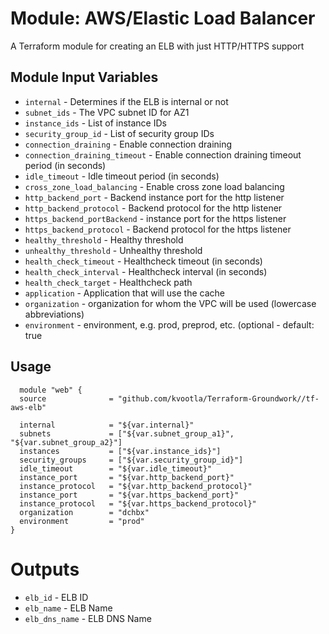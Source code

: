 Module: AWS/Elastic Load Balancer
=================================

A Terraform module for creating an ELB with just HTTP/HTTPS support


Module Input Variables
----------------------

- `internal`     			- Determines if the ELB is internal or not
- `subnet_ids`          		- The VPC subnet ID for AZ1
- `instance_ids` 			- List of instance IDs
- `security_group_id`			- List of security group IDs
- `connection_draining` 	    	- Enable connection draining
- `connection_draining_timeout` 	- Enable connection draining timeout period (in seconds)
- `idle_timeout` 			- Idle timeout period (in seconds)
- `cross_zone_load_balancing`   	- Enable cross zone load balancing
- `http_backend_port` 			- Backend instance port for the http listener
- `http_backend_protocol` 		- Backend protocol for the http listener
- `https_backend_portBackend` 		- instance port for the https listener
- `https_backend_protocol` 		- Backend protocol for the https listener
- `healthy_threshold` 			- Healthy threshold
- `unhealthy_threshold` 		- Unhealthy threshold
- `health_check_timeout` 		- Healthcheck timeout (in seconds)
- `health_check_interval` 		- Healthcheck interval (in seconds)
- `health_check_target` 		- Healthcheck path
- `application` 	                - Application that will use the cache
- `organization`         		- organization for whom the VPC will be used (lowercase abbreviations)
- `environment`          		- environment, e.g. prod, preprod, etc. (optional - default: true

Usage
-----

```hcl
  module "web" {
  source              = "github.com/kvootla/Terraform-Groundwork//tf-aws-elb"

  internal            = "${var.internal}"
  subnets             = ["${var.subnet_group_a1}", "${var.subnet_group_a2}"]
  instances           = ["${var.instance_ids}"]
  security_groups     = ["${var.security_group_id}"]
  idle_timeout        = "${var.idle_timeout}"
  instance_port       = "${var.http_backend_port}"
  instance_protocol   = "${var.http_backend_protocol}"
  instance_port       = "${var.https_backend_port}"
  instance_protocol   = "${var.https_backend_protocol}"
  organization        = "dchbx"
  environment         = "prod"
}
```

Outputs
=======

- `elb_id`       - ELB ID
- `elb_name`     - ELB Name
- `elb_dns_name` - ELB DNS Name
